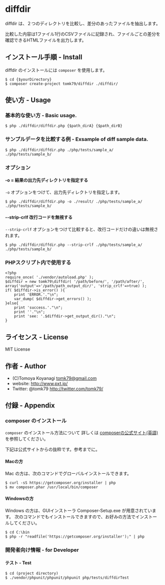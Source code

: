 diffdir
=======

diffdir は、２つのディレクトリを比較し、差分のあったファイルを抽出します。

比較した内容は1ファイル1行のCSVファイルに記録され、ファイルごとの差分を確認できるHTMLファイルを出力します。




## インストール手順 - Install

diffdir のインストールには `composer` を使用します。

```
$ cd {$yourDirectory}
$ composer create-project tomk79/diffdir ./diffdir/
```

## 使い方 - Usage

### 基本的な使い方 - Basic usage.

```
$ php ./diffdir/diffdir.php {$path_dirA} {$path_dirB}
```

### サンプルデータを比較する例 - Exsample of diff sample data.

```
$ php ./diffdir/diffdir.php ./php/tests/sample_a/ ./php/tests/sample_b/
```

### オプション

#### -o = 結果の出力先ディレクトリを指定する

`-o` オプションをつけて、出力先ディレクトリを指定します。

```
$ php ./diffdir/diffdir.php -o ./result/ ./php/tests/sample_a/ ./php/tests/sample_b/
```

#### --strip-crlf 改行コードを無視する

`--strip-crlf` オプションをつけて比較すると、改行コードだけの違いは無視されます。

```
$ php ./diffdir/diffdir.php --strip-crlf ./php/tests/sample_a/ ./php/tests/sample_b/
```

### PHPスクリプト内で使用する

```
<?php
require_once( './vendor/autoload.php' );
$diffdir = new tomk79\diffdir( '/path/before/', '/path/after/', array('output'=>'/path/path_output_dir/', 'strip_crlf'=>true) );
if( $diffdir->is_error() ){
	print 'ERROR.'."\n";
	var_dump( $diffdir->get_errors() );
}else{
	print 'success.'."\n";
	print ''."\n";
	print 'see: '.$diffdir->get_output_dir()."\n";
}

```


## ライセンス - License

MIT License


## 作者 - Author

- (C)Tomoya Koyanagi <tomk79@gmail.com>
- website: <http://www.pxt.jp/>
- Twitter: @tomk79 <http://twitter.com/tomk79/>



## 付録 - Appendix

### composer のインストール

`composer` のインストール方法について
詳しくは [composerの公式サイト(英語)](https://getcomposer.org/doc/00-intro.md) を参照してください。

下記は公式サイトからの抜粋です。参考までに。

#### Macの方

Mac の方は、次のコマンドでグローバルインストールできます。

```
$ curl -sS https://getcomposer.org/installer | php
$ mv composer.phar /usr/local/bin/composer
```

#### Windowsの方

Windows の方は、GUIインストーラ Composer-Setup.exe が用意されています。
次のコマンドでもインストールできますので、お好みの方法でインストールしてください。

```
$ cd C:\bin
$ php -r "readfile('https://getcomposer.org/installer');" | php
```

### 開発者向け情報 - for Developer

#### テスト - Test

```
$ cd (project directory)
$ ./vendor/phpunit/phpunit/phpunit php/tests/diffdirTest
```

